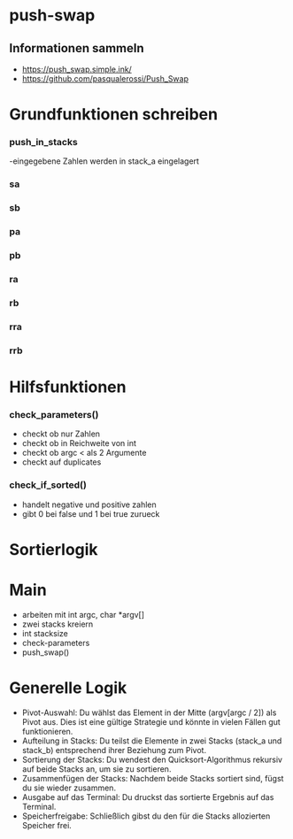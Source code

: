 # push-swap
## Informationen sammeln
- https://push_swap.simple.ink/
- https://github.com/pasqualerossi/Push_Swap

# Grundfunktionen schreiben
### push_in_stacks
-eingegebene Zahlen werden in stack_a eingelagert

### sa

### sb

### pa

### pb 

### ra

### rb

### rra

### rrb

# Hilfsfunktionen
### check_parameters()
- checkt ob nur Zahlen
- checkt ob in Reichweite von int
- checkt ob argc < als 2 Argumente
- checkt auf duplicates

### check_if_sorted()
- handelt negative und positive zahlen
- gibt 0 bei false und 1 bei true zurueck

# Sortierlogik

# Main
- arbeiten mit int argc, char *argv[]
- zwei stacks kreiern
- int stacksize
- check-parameters
- push_swap()

# Generelle Logik
- Pivot-Auswahl: Du wählst das Element in der Mitte (argv[argc / 2]) als Pivot aus. Dies ist eine gültige Strategie und könnte in vielen Fällen gut funktionieren.
- Aufteilung in Stacks: Du teilst die Elemente in zwei Stacks (stack_a und stack_b) entsprechend ihrer Beziehung zum Pivot.
- Sortierung der Stacks: Du wendest den Quicksort-Algorithmus rekursiv auf beide Stacks an, um sie zu sortieren.
- Zusammenfügen der Stacks: Nachdem beide Stacks sortiert sind, fügst du sie wieder zusammen.
- Ausgabe auf das Terminal: Du druckst das sortierte Ergebnis auf das Terminal.
- Speicherfreigabe: Schließlich gibst du den für die Stacks allozierten Speicher frei.